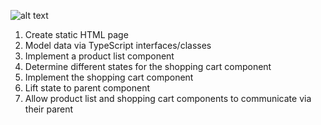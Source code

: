 ![alt text](http://static.tvtropes.org/pmwiki/pub/images/hangin_with_mr_cooper.jpg "Hangin' with Mr. Cooper")
1. Create static HTML page
2. Model data via TypeScript interfaces/classes
3. Implement a product list component
4. Determine different states for the shopping cart component
5. Implement the shopping cart component
6. Lift state to parent component
7. Allow product list and shopping cart components to communicate via their parent
